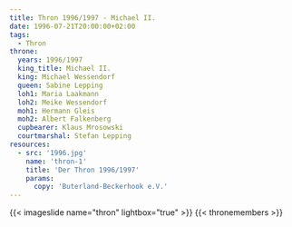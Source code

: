 ```yaml
---
title: Thron 1996/1997 - Michael II.
date: 1996-07-21T20:00:00+02:00
tags:
  - Thron
throne:
  years: 1996/1997
  king_title: Michael II.
  king: Michael Wessendorf
  queen: Sabine Lepping
  loh1: Maria Laakmann
  loh2: Meike Wessendorf
  moh1: Hermann Gleis
  moh2: Albert Falkenberg
  cupbearer: Klaus Mrosowski
  courtmarshal: Stefan Lepping
resources:
  - src: '1996.jpg'
    name: 'thron-1'
    title: 'Der Thron 1996/1997'
    params:
      copy: 'Buterland-Beckerhook e.V.'
---
```

{{< imageslide name="thron" lightbox="true" >}}
{{< thronemembers >}}
